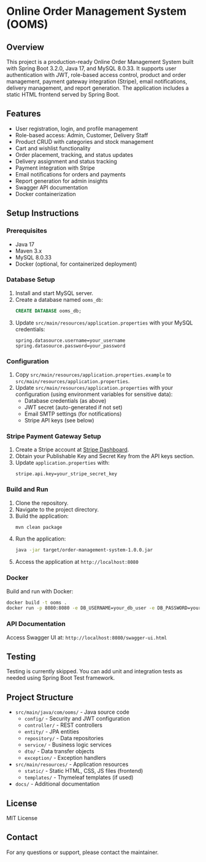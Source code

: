 # Online Order Management System (OOMS)

## Overview
This project is a production-ready Online Order Management System built with Spring Boot 3.2.0, Java 17, and MySQL 8.0.33. It supports user authentication with JWT, role-based access control, product and order management, payment gateway integration (Stripe), email notifications, delivery management, and report generation. The application includes a static HTML frontend served by Spring Boot.

## Features
- User registration, login, and profile management
- Role-based access: Admin, Customer, Delivery Staff
- Product CRUD with categories and stock management
- Cart and wishlist functionality
- Order placement, tracking, and status updates
- Delivery assignment and status tracking
- Payment integration with Stripe
- Email notifications for orders and payments
- Report generation for admin insights
- Swagger API documentation
- Docker containerization

## Setup Instructions

### Prerequisites
- Java 17
- Maven 3.x
- MySQL 8.0.33
- Docker (optional, for containerized deployment)

### Database Setup
1. Install and start MySQL server.
2. Create a database named `ooms_db`:
   ```sql
   CREATE DATABASE ooms_db;
   ```
3. Update `src/main/resources/application.properties` with your MySQL credentials:
   ```properties
   spring.datasource.username=your_username
   spring.datasource.password=your_password
   ```

### Configuration
1. Copy `src/main/resources/application.properties.example` to `src/main/resources/application.properties`.
2. Update `src/main/resources/application.properties` with your configuration (using environment variables for sensitive data):
   - Database credentials (as above)
   - JWT secret (auto-generated if not set)
   - Email SMTP settings (for notifications)
   - Stripe API keys (see below)

### Stripe Payment Gateway Setup
1. Create a Stripe account at [Stripe Dashboard](https://dashboard.stripe.com/).
2. Obtain your Publishable Key and Secret Key from the API keys section.
3. Update `application.properties` with:
   ```properties
   stripe.api.key=your_stripe_secret_key
   ```

### Build and Run
1. Clone the repository.
2. Navigate to the project directory.
3. Build the application:
   ```bash
   mvn clean package
   ```
4. Run the application:
   ```bash
   java -jar target/order-management-system-1.0.0.jar
   ```
5. Access the application at `http://localhost:8080`

### Docker
Build and run with Docker:
```bash
docker build -t ooms .
docker run -p 8080:8080 -e DB_USERNAME=your_db_user -e DB_PASSWORD=your_db_password ooms
```

### API Documentation
Access Swagger UI at: `http://localhost:8080/swagger-ui.html`

## Testing
Testing is currently skipped. You can add unit and integration tests as needed using Spring Boot Test framework.

## Project Structure
- `src/main/java/com/ooms/` - Java source code
  - `config/` - Security and JWT configuration
  - `controller/` - REST controllers
  - `entity/` - JPA entities
  - `repository/` - Data repositories
  - `service/` - Business logic services
  - `dto/` - Data transfer objects
  - `exception/` - Exception handlers
- `src/main/resources/` - Application resources
  - `static/` - Static HTML, CSS, JS files (frontend)
  - `templates/` - Thymeleaf templates (if used)
- `docs/` - Additional documentation

## License
MIT License

## Contact
For any questions or support, please contact the maintainer.
